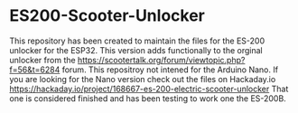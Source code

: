 # ES200-Scooter-Unlocker
  This repository has been created to maintain the files for the ES-200 unlocker for the ESP32. This version adds functionally
  to the orginal unlocker from the https://scootertalk.org/forum/viewtopic.php?f=56&t=6284 forum. 
    This repositroy not intened for the Arduino Nano. If you are looking for the Nano version check out the files on 
    Hackaday.io 
  https://hackaday.io/project/168667-es-200-electric-scooter-unlocker
   That one is considered finished and has been testing to work one the ES-200B. 
